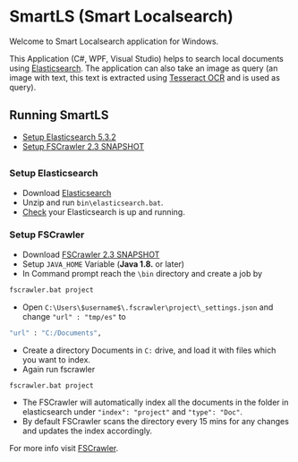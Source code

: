 # SmartLS (Smart Localsearch)

Welcome to Smart Localsearch application for Windows.

This Application (C#, WPF, Visual Studio) helps to search local documents using [Elasticsearch](https://www.elastic.co/products/elasticsearch). The application can also take an image as query (an image with text, this text is extracted using [Tesseract OCR](https://github.com/tesseract-ocr/tesseract) and is used as query).

## Running SmartLS

* [Setup Elasticsearch 5.3.2](#setup-elasticsearch)
* [Setup FSCrawler 2.3 SNAPSHOT](#setup-fscrawler)
##

### Setup Elasticsearch

* Download [Elasticsearch](https://www.elastic.co/downloads/elasticsearch)
* Unzip and run `bin\elasticsearch.bat`.
* [Check](http://localhost:9200/) your Elasticsearch is up and running.

### Setup FSCrawler

* Download [FSCrawler 2.3 SNAPSHOT](https://oss.sonatype.org/content/repositories/snapshots/fr/pilato/elasticsearch/crawler/fscrawler/2.3-SNAPSHOT/fscrawler-2.3-20170426.162252-28.zip)
* Setup `JAVA_HOME` Variable (**Java 1.8.** or later)
* In Command prompt reach the `\bin` directory and create a job by
```sh
fscrawler.bat project
```
* Open `C:\Users\$username$\.fscrawler\project\_settings.json` and change `"url" : "tmp/es"` to
```sh
"url" : "C:/Documents",
```
* Create a directory Documents in `C:` drive, and load it with files which you want to index.
* Again run fscrawler
```sh
fscrawler.bat project
```
* The FSCrawler will automatically index all the documents in the folder in elasticsearch under `"index": "project"` and `"type": "Doc"`.
* By default FSCrawler scans the directory every 15 mins for any changes and updates the index accordingly.

For more info visit [FSCrawler](https://github.com/dadoonet/fscrawler).


